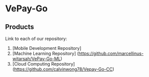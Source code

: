 # VePay-Go


## Products
Link to each of our repository:
1. [Mobile Development Repository] 
2. [Machine Learning Repository] (https://github.com/marcellinus-witarsah/VePay-Go-ML)
3. [Cloud Computing Repository] (https://github.com/calvinwong78/Vepay-Go-CC)
